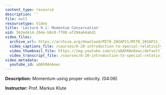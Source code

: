 ```yaml
---
content_type: resource
description: ''
file: null
resourcetype: Video
title: 'Lecture 9.1: Momentum Conservation'
uid: 562ede14-264e-b0c0-ff08-af294a64abd1
video_files:
  archive_url: https://archive.org/download/MIT8.20IAP21/MIT8_20IAP21_lec09-1_300k.mp4
  video_captions_file: /courses/8-20-introduction-to-special-relativity-january-iap-2021/bd6221a2be1e54b49e0c678ebe45bf7a_aQAhRAn6ewc.vtt
  video_thumbnail_file: https://img.youtube.com/vi/aQAhRAn6ewc/default.jpg
  video_transcript_file: /courses/8-20-introduction-to-special-relativity-january-iap-2021/5ffa32344c29d6af3adc3436253b4ef2_aQAhRAn6ewc.pdf
video_metadata:
  youtube_id: aQAhRAn6ewc
---
```


**Description:** Momentum using proper velocity. (04:06)

**Instructor:** Prof. Markus Klute